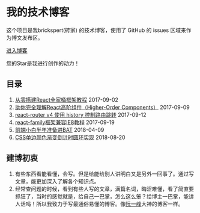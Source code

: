 # 我的技术博客

这个项目是我brickspert(砖家) 的技术博客，使用了 GitHub 的 issues 区域来作为博文发布区。

[进入博客](https://github.com/brickspert/blog/issues)

您的Star是我进行创作的动力！

## 目录

1. [从零搭建React全家桶框架教程](https://github.com/brickspert/blog/issues/1) 2017-09-02
1. [助你完全理解React高阶组件（Higher-Order Components）](https://github.com/brickspert/blog/issues/2)  2017-09-09
1. [react-router v4 使用 history 控制路由跳转](https://github.com/brickspert/blog/issues/3)  2017-09-12
1. [react-family框架兼容IE8教程](https://github.com/brickspert/blog/issues/5) 2017-09-19
1. [前端小白半年准备进BAT](https://github.com/brickspert/blog/issues/16) 2018-04-09
1. [CSS单边颜色渐变倒计时圆环实现](https://github.com/brickspert/blog/issues/20) 2018-08-20

## 建博初衷

1. 有些东西看能看懂，会写。但是给能给别人讲明白又是另外一回事了。通过写文章，能更加深入了解各个知识点。
2. 经常查问题的时候，看到有些人写的文章，满篇名词，晦涩难懂，看了简直要抓狂了，当时的感觉就是，给自己一巴掌，怎么这么笨？给博主一巴掌，能讲人话吗！所以我致力于写最通俗易懂的博客。像[阮一峰](http://www.ruanyifeng.com/blog/)大神的博客一样。
